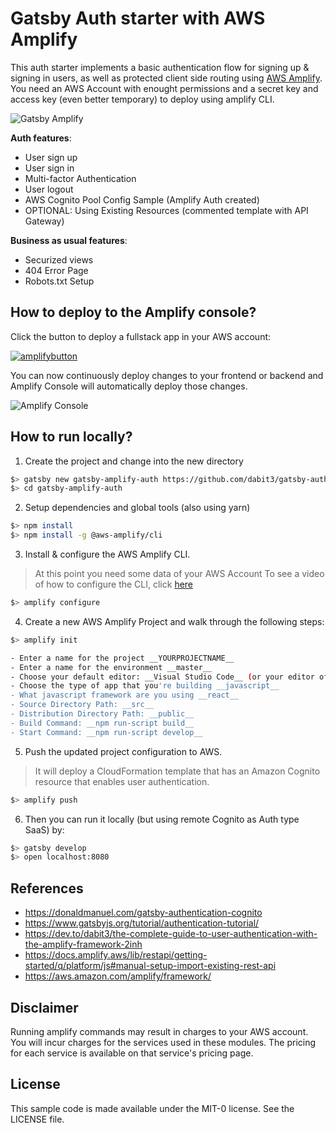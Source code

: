 # Gatsby Auth starter with AWS Amplify

This auth starter implements a basic authentication flow for signing up & signing in users, as well as protected client side routing using [AWS Amplify](https://amplify.aws). You need an AWS Account with enought permissions and a secret key and access key (even better temporary) to deploy using amplify CLI.

![Gatsby Amplify](src/images/gatby-auth.gif)

**Auth features**:

- User sign up
- User sign in
- Multi-factor Authentication
- User logout
- AWS Cognito Pool Config Sample (Amplify Auth created)
- OPTIONAL: Using Existing Resources (commented template with API Gateway)

**Business as usual features**:

- Securized views
- 404 Error Page
- Robots.txt Setup

## How to deploy to the Amplify console?

Click the button to deploy a fullstack app in your AWS account:

[![amplifybutton](https://oneclick.amplifyapp.com/button.svg)](https://console.aws.amazon.com/amplify/home#/deploy?repo=https://github.com/dabit3/gatsby-auth-starter-aws-amplify)

You can now continuously deploy changes to your frontend or backend and Amplify Console will automatically deploy those changes.

<!-- <img src="https://github.com/swaminator/gatsby-auth-starter-aws-amplify/blob/master/src/images/amplify-console.gif" width="800"/> -->
![Amplify Console](src/images/amplify-console.gif)


## How to run locally?

1. Create the project and change into the new directory

```sh
$> gatsby new gatsby-amplify-auth https://github.com/dabit3/gatsby-auth-starter-aws-amplify
$> cd gatsby-amplify-auth
```

2. Setup dependencies and global tools (also using yarn)

```sh
$> npm install
$> npm install -g @aws-amplify/cli
```

3. Install & configure the AWS Amplify CLI.

> At this point you need some data of your AWS Account
> To see a video of how to configure the CLI, click [here](https://www.youtube.com/watch?v=fWbM5DLh25U)

```sh
$> amplify configure

```

4. Create a new AWS Amplify Project and walk through the following steps:

```sh
$> amplify init

- Enter a name for the project __YOURPROJECTNAME__
- Enter a name for the environment __master__
- Choose your default editor: __Visual Studio Code__ (or your editor of choice)
- Choose the type of app that you're building __javascript__
- What javascript framework are you using __react__
- Source Directory Path: __src__
- Distribution Directory Path: __public__
- Build Command: __npm run-script build__
- Start Command: __npm run-script develop__

```

5. Push the updated project configuration to AWS. 

> It will deploy a CloudFormation template that has an Amazon Cognito resource that enables user authentication.

```sh
$> amplify push
```

6. Then you can run it locally (but using remote Cognito as Auth type SaaS) by:

```sh
$> gatsby develop
$> open localhost:8080
```

## References

* https://donaldmanuel.com/gatsby-authentication-cognito
* https://www.gatsbyjs.org/tutorial/authentication-tutorial/
* https://dev.to/dabit3/the-complete-guide-to-user-authentication-with-the-amplify-framework-2inh
* https://docs.amplify.aws/lib/restapi/getting-started/q/platform/js#manual-setup-import-existing-rest-api
* https://aws.amazon.com/amplify/framework/

## Disclaimer

Running amplify commands may result in charges to your AWS account. You will incur charges for the services used in these modules. 
The pricing for each service is available on that service's pricing page.

## License

This sample code is made available under the MIT-0 license. See the LICENSE file.


